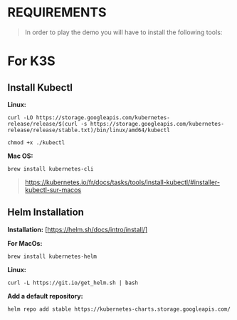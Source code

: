 REQUIREMENTS
============

> In order to play the demo you will have to install the following tools:

# For K3S

## Install Kubectl

**Linux:**
```
curl -LO https://storage.googleapis.com/kubernetes-release/release/$(curl -s https://storage.googleapis.com/kubernetes-release/release/stable.txt)/bin/linux/amd64/kubectl

chmod +x ./kubectl
```

**Mac OS:**
```
brew install kubernetes-cli
```

> https://kubernetes.io/fr/docs/tasks/tools/install-kubectl/#installer-kubectl-sur-macos


## Helm Installation

**Installation:**
[https://helm.sh/docs/intro/install/]

**For MacOs:**
```
brew install kubernetes-helm
```

**Linux:**
```
curl -L https://git.io/get_helm.sh | bash
```

**Add a default repository:**
```
helm repo add stable https://kubernetes-charts.storage.googleapis.com/
```

